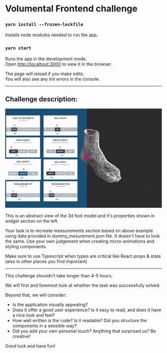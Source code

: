 # Volumental Frontend challenge

### `yarn install --frozen-lockfile`

Installs node modules needed to run the app.

### `yarn start`

Runs the app in the development mode.\
Open [http://localhost:3000](http://localhost:3000) to view it in the browser.

The page will reload if you make edits.\
You will also see any lint errors in the console.

___

## Challenge description:


![Measurements preview](./measurements_preview.gif)


This is an abstract view of the 3d foot model and it's properties shown in widget section on the left.

Your task is to recreate measurements section based on above example using data provided in dummy_mesurement.json file.
It doesn't have to look the same. Use your own judgement when creating micro-animations and styling components.

Make sure to use Typescript when types are critical like React props & state (also in other places you find important)

___

This challenge shouldn't take longer than 4-5 hours.

We will first and foremost look at whether the task was successfully solved.

Beyond that, we will consider:
* Is the application visually appealing?
* Does it offer a good user experience? Is it easy to read, and does it have a nice look and feel?
* How well written is the code? Is it readable? Did you structure the components in a sensible way?
* Did you add your own personal touch? Anything that surprised us? Be creative!


Good luck and have fun!
